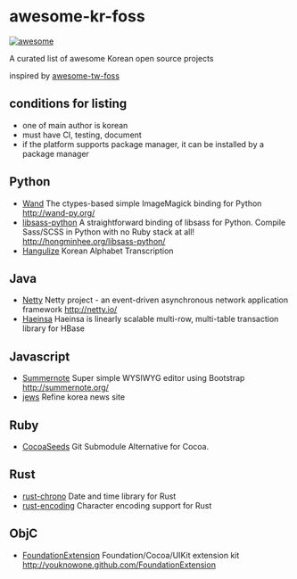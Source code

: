 # awesome-kr-foss

[![awesome](https://camo.githubusercontent.com/13c4e50d88df7178ae1882a203ed57b641674f94/68747470733a2f2f63646e2e7261776769742e636f6d2f73696e647265736f726875732f617765736f6d652f643733303566333864323966656437386661383536353265336136336531353464643865383832392f6d656469612f62616467652e737667)](https://github.com/darjeeling/awesome-kr-foss)

A curated list of awesome Korean open source projects

inspired by [awesome-tw-foss](https://github.com/tjwei/awesome-tw-foss)

## conditions for listing
* one of main author is korean
* must have CI, testing, document
* if the platform supports package manager, it can be installed by a package manager

## Python
* [Wand](https://github.com/dahlia/wand) The ctypes-based simple ImageMagick binding for Python http://wand-py.org/
* [libsass-python](https://github.com/dahlia/libsass-python) A straightforward binding of libsass for Python. Compile Sass/SCSS in Python with no Ruby stack at all! http://hongminhee.org/libsass-python/
* [Hangulize](https://github.com/sublee/hangulize) Korean Alphabet Transcription

## Java
* [Netty](https://github.com/netty/netty) Netty project - an event-driven asynchronous network application framework http://netty.io/
* [Haeinsa](https://github.com/VCNC/haeinsa) Haeinsa is linearly scalable multi-row, multi-table transaction library for HBase

## Javascript
* [Summernote](https://github.com/summernote/summernote) Super simple WYSIWYG editor using Bootstrap http://summernote.org/
* [jews](https://github.com/disjukr/jews) Refine korea news site

## Ruby

* [CocoaSeeds](https://github.com/devxoul/CocoaSeeds) Git Submodule Alternative for Cocoa.

## Rust
* [rust-chrono](https://github.com/lifthrasiir/rust-chrono) Date and time library for Rust
* [rust-encoding](https://github.com/lifthrasiir/rust-encoding) Character encoding support for Rust

## ObjC
* [FoundationExtension](https://github.com/youknowone/FoundationExtension) Foundation/Cocoa/UIKit extension kit http://youknowone.github.com/FoundationExtension
